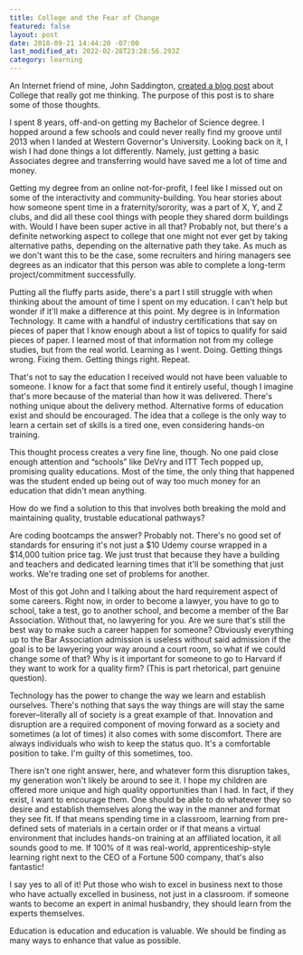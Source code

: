 ```yaml
---
title: College and the Fear of Change
featured: false
layout: post
date: 2018-09-21 14:44:20 -07:00
last_modified_at: 2022-02-28T23:28:56.293Z
category: learning
---
```


An Internet friend of mine, John Saddington, [created a blog post](https://john.do/college-losing-combo/) about College that really got me thinking. The purpose of this post is to share some of those thoughts.

I spent 8 years, off-and-on getting my Bachelor of Science degree. I hopped around a few schools and could never really find my groove until 2013 when I landed at Western Governor's University. Looking back on it, I wish I had done things a lot differently. Namely, just getting a basic Associates degree and transferring would have saved me a lot of time and money.

Getting my degree from an online not-for-profit, I feel like I missed out on some of the interactivity and community-building. You hear stories about how someone spent time in a fraternity/sorority, was a part of X, Y, and Z clubs, and did all these cool things with people they shared dorm buildings with. Would I have been super active in all that? Probably not, but there's a definite networking aspect to college that one might not ever get by taking alternative paths, depending on the alternative path they take. As much as we don't want this to be the case, some recruiters and hiring managers see degrees as an indicator that this person was able to complete a long-term project/commitment successfully.

Putting all the fluffy parts aside, there's a part I still struggle with when thinking about the amount of time I spent on my education. I can't help but wonder if it'll make a difference at this point. My degree is in Information Technology. It came with a handful of industry certifications that say on pieces of paper that I know enough about a list of topics to qualify for said pieces of paper. I learned most of that information not from my college studies, but from the real world. Learning as I went. Doing. Getting things wrong. Fixing them. Getting things right. Repeat.

That's not to say the education I received would not have been valuable to someone. I know for a fact that some find it entirely useful, though I imagine that's more because of the material than how it was delivered. There's nothing unique about the delivery method. Alternative forms of education exist and should be encouraged. The idea that a college is the only way to learn a certain set of skills is a tired one, even considering hands-on training.

This thought process creates a very fine line, though. No one paid close enough attention and “schools” like DeVry and ITT Tech popped up, promising quality educations. Most of the time, the only thing that happened was the student ended up being out of way too much money for an education that didn't mean anything.

How do we find a solution to this that involves both breaking the mold and maintaining quality, trustable educational pathways?

Are coding bootcamps the answer? Probably not. There's no good set of standards for ensuring it's not just a $10 Udemy course wrapped in a $14,000 tuition price tag. We just trust that because they have a building and teachers and dedicated learning times that it'll be something that just works. We're trading one set of problems for another.

Most of this got John and I talking about the hard requirement aspect of some careers. Right now, in order to become a lawyer, you have to go to school, take a test, go to another school, and become a member of the Bar Association. Without that, no lawyering for you. Are we sure that's still the best way to make such a career happen for someone? Obviously everything up to the Bar Association admission is useless without said admission if the goal is to be lawyering your way around a court room, so what if we could change some of that? Why is it important for someone to go to Harvard if they want to work for a quality firm? (This is part rhetorical, part genuine question).

Technology has the power to change the way we learn and establish ourselves. There's nothing that says the way things are will stay the same forever–literally all of society is a great example of that. Innovation and disruption are a required component of moving forward as a society and sometimes (a lot of times) it also comes with some discomfort. There are always individuals who wish to keep the status quo. It's a comfortable position to take. I'm guilty of this sometimes, too.

There isn't one right answer, here, and whatever form this disruption takes, my generation won't likely be around to see it. I hope my children are offered more unique and high quality opportunities than I had. In fact, if they exist, I want to encourage them. One should be able to do whatever they so desire and establish themselves along the way in the manner and format they see fit. If that means spending time in a classroom, learning from pre-defined sets of materials in a certain order or if that means a virtual environment that includes hands-on training at an affiliated location, it all sounds good to me. If 100% of it was real-world, apprenticeship-style learning right next to the CEO of a Fortune 500 company, that's also fantastic!

I say yes to all of it! Put those who wish to excel in business next to those who have actually excelled in business, not just in a classroom. if someone wants to become an expert in animal husbandry, they should learn from the experts themselves.

Education is education and education is valuable. We should be finding as many ways to enhance that value as possible.

